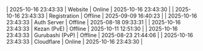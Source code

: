 | 2025-10-16 23:43:33 | Website | Online | 2025-10-16 23:43:30 |
| 2025-10-16 23:43:33 | Registration | Offline | 2025-09-09 16:40:23 |
| 2025-10-16 23:43:33 | Auth Server | Offline | 2025-08-18 09:33:31 |
| 2025-10-16 23:43:33 | Kezan (PvE) | Offline | 2025-10-11 12:51:30 |
| 2025-10-16 23:43:33 | Gurubashi (PvP) | Offline | 2025-08-23 21:44:06 |
| 2025-10-16 23:43:33 | Cloudflare | Online | 2025-10-16 23:43:30 |
